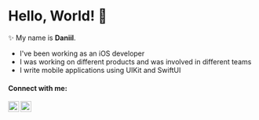 # Hello, World! 👋

✨ My name is **Daniil**. 

- I've been working as an iOS developer
- I was working on different products and was involved in different teams
- I write mobile applications using UIKit and SwiftUI

#### Connect with me:

[<img align="left" alt="Daniil Semyonov | Telegram" width="22px" src="https://cdn.simpleicons.org/telegram/#26A5E4" />][telegram]
[<img align="left" alt="Daniil Semyonov | Post" width="22px" src="https://cdn.simpleicons.org/gmail/#EA4335" />][post]

[telegram]: http://t.me/swissmer
[post]: mailto:daniil.ios.semyonov@yandex.ru
